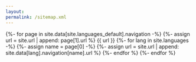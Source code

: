 ```yaml
---
layout:
permalink: /sitemap.xml
---
```

<?xml version="1.0" encoding="UTF-8"?>
<urlset xmlns="http://www.sitemaps.org/schemas/sitemap/0.9" xmlns:xhtml="http://www.w3.org/1999/xhtml">
  {%- for page in site.data[site.languages_default].navigation -%}
    {%- assign url = site.url | append: page[1].url %}
    <url>
      <loc>{{ url }}</loc>
        {%- for lang in site.languages -%}
          {%- assign name = page[0] -%}
          {%- assign url = site.url | append: site.data[lang].navigation[name].url %}
          <xhtml:link rel="alternate" hreflang="{{ lang }}" href="{{ url }}" />
        {%- endfor %}
    </url>
  {%- endfor %}
</urlset>
